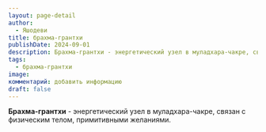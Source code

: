 ```yaml
---
layout: page-detail
author:
  - Яшодеви
title: брахма-грантхи
publishDate: 2024-09-01
description: Брахма-грантхи - энергетический узел в муладхара-чакре, связан с физическим телом, примитивными желаниями.
tags:
  - брахма-грантхи
image: 
комментарий: добавить информацию
draft: false
---
```

**Брахма-грантхи** - энергетический узел в муладхара-чакре, связан с физическим телом, примитивными желаниями.

